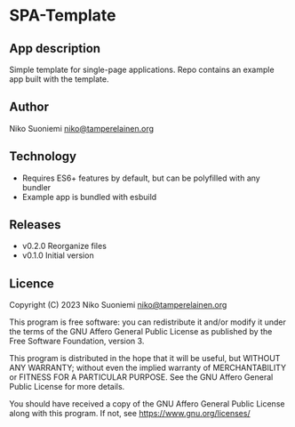# SPA-Template

## App description

Simple template for single-page applications. Repo contains an example app built with the template.

## Author

Niko Suoniemi <niko@tamperelainen.org>

## Technology

* Requires ES6+ features by default, but can be polyfilled with any bundler
* Example app is bundled with esbuild

## Releases

* v0.2.0          Reorganize files
* v0.1.0          Initial version

## Licence

Copyright (C) 2023 Niko Suoniemi <niko@tamperelainen.org>

This program is free software: you can redistribute it and/or modify it under the terms of the GNU Affero General Public License as published by the Free Software Foundation, version 3.

This program is distributed in the hope that it will be useful, but WITHOUT ANY WARRANTY; without even the implied warranty of MERCHANTABILITY or FITNESS FOR A PARTICULAR PURPOSE. See the GNU Affero General Public License for more details.

You should have received a copy of the GNU Affero General Public License along with this program. If not, see <https://www.gnu.org/licenses/>
